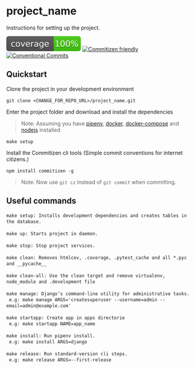 # project_name

Instructions for setting up the project.

![coverage](./coverage.svg)
[![Commitizen friendly](https://img.shields.io/badge/commitizen-friendly-brightgreen.svg)](http://commitizen.github.io/cz-cli/)
[![Conventional Commits](https://img.shields.io/badge/Conventional%20Commits-1.0.0-yellow.svg)](https://conventionalcommits.org)
## Quickstart

Clone the project in your development environment

```shell script
git clone <CHANGE_FOR_REPO_URL>/project_name.git
```

Enter the project folder and download and install the dependencies

> Note: Assuming you have [pipenv](https://github.com/pypa/pipenv#installation),  [docker](https://docs.docker.com/install/), [docker-compose](https://docs.docker.com/compose/install/) and [nodejs](https://nodejs.org/en/download/)  installed


```shell script
make setup
```

Install the Commitizen cli tools (Simple commit conventions for internet citizens.)

```shell script
npm install commitizen -g
```
> Note: Now use `git cz` instead of `git commit` when committing.

## Useful commands

```shell script
make setup: Installs development dependencies and creates tables in the database.

make up: Starts project in daemon.

make stop: Stop project services.

make clean: Removes htmlcov, .coverage, .pytest_cache and all *.pyc and __pycache__

make clean-all: Use the clean target and remove virtualenv, node_module and .development file

make manage: Django’s command-line utility for administrative tasks.
 e.g: make manage ARGS='createsuperuser --username=admin --email=admin@example.com'

make startapp: Create app in apps directorie
 e.g: make startapp NAME=app_name

make install: Run pipenv install.
 e.g: make install ARGS=django

make release: Run standard-version cli steps.
 e.g: make release ARGS=--first-release
```
